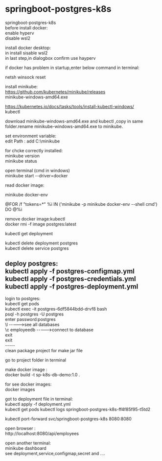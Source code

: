 # springboot-postgres-k8s
springboot-postgres-k8s <br/>
before install docker:<br/>
enable hyperv <br/>
disable wsl2 <br/>

install docker desktop: <br/>
in install sisable wsl2 <br/>
in last step,in dialogbox confirm use hayperv <br/>

if docker has problem in startup,enter below command in terminal: <br/>

netsh winsock reset <br/>

install minikube: <br/>
https://github.com/kubernetes/minikube/releases <br/>
 minikube-windows-amd64.exe <br/>

https://kubernetes.io/docs/tasks/tools/install-kubectl-windows/ <br/>
kubectl <br/>


download  minikube-windows-amd64.exe and kubectl ,copy in same folder.rename  minikube-windows-amd64.exe to minikube. <br/>

set environment variable: <br/>
edit Path : add C:\minikube <br/>

for chcke correctly installed: <br/>
minikube version <br/>
minikube status <br/>

 



open terminal (cmd in windows) <br/>
minikube start --driver=docker <br/>

read docker image: <br/>

minikube docker-env <br/>

 @FOR /f "tokens=*" %i IN ('minikube -p minikube docker-env --shell cmd') DO @%i <br/>

remove docker image:kubectl <br/>
docker  rmi -f image postgres:latest <br/>

kubectl get deployment <br/>

kubectl delete deployment postgres <br/>
kubectl delete service postgres <br/>

deploy postgres: <br/>
kubectl apply -f postgres-configmap.yml <br/>
kubectl apply -f postgres-credentials.yml <br/>
kubectl apply -f postgres-deployment.yml <br/>
------
login to postgres: <br/>
kubectl get pods <br/>
kubectl exec -it postgres-6df5844bdd-drvf8 bash <br/>
psql -h postgres -U postgres <br/>
enter password:postgres <br/> 
\l  ----->see all databases <br/>
\c employeedb  ----->connect to database <br/>
exit <br/>
exit<br/>
----- <br/>
clean package project for make jar file <br/>

  go to project folder in terminal <br/>

make docker image : <br/>
docker build -t sp-k8s-db-demo:1.0 . <br/>

for see docker images: <br/>
docker images

got to deployment file in terminal: <br/>
kubectl apply -f deployment.yml <br/>
kubectl get pods
kubectl logs springboot-postgres-k8s-ff4f85f95-t5td2 <br/>


kubectl port-forward svc/springboot-postgres-k8s 8080:8080 <br/>

open browser : <br/>
http://localhost:8080/api/employees <br/>

open another terminal: <br/>
minikube dashboard <br/>
see deployment,service,configmap,secret and .... <br/>



